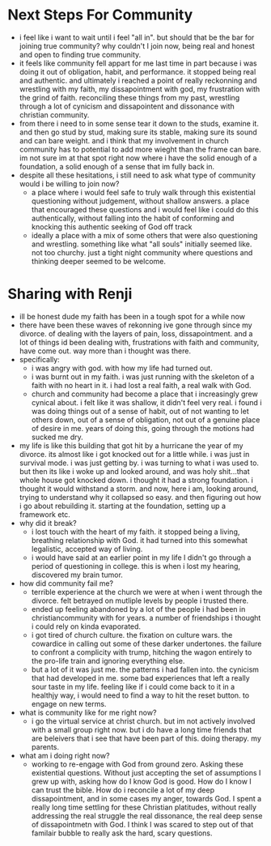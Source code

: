 # Next Steps For Community
- i feel like i want to wait until i feel "all in". but should that be the bar for joining true community? why couldn't I join now, being real and honest and open to finding true community.
- it feels like community fell appart for me last time in part because i was doing it out of obligation, habit, and performance. it stopped being real and authentic. and ultimately i reached a point of really reckonning and wrestling with my faith, my dissapointment with god, my frustration with the grind of faith.  reconciling these things from my past, wrestling through a lot of cynicism and dissapointent and dissonance with christian community.
- from there i need to in some sense tear it down to the studs, examine it. and then go stud by stud, making sure its stable, making sure its sound and can bare weight. and i think that my involvement in church community has to potential to add more wieght than the frame can bare. im not sure im at that spot right now where i have the solid enough of a foundation, a solid enough of a sense that im fully back in.
- despite all these hesitations, i still need to ask what type of community would i be willing to join now?
    - a place where i would feel safe to truly walk through this existential questioning without judgement, without shallow answers. a place that encouraged these questions and i would feel like i could do this authentically, without falling into the habit of conforming and knocking this authentic seeking of God off track
    - ideally a place with a mix of some others that were also questioning and wrestling. something like what "all souls" initially seemed like. not too churchy. just a tight night community where questions and thinking deeper seemed to be welcome.
# Sharing with Renji
- ill be honest dude my faith has been in a tough spot for a while now
- there have been these waves of rekonning ive gone through since my divorce. of dealing with the layers of pain, loss, dissapointment. and a lot of things id been dealing with, frustrations with faith and community, have come out. way more than i thought was there.
- specifically:
    - i was angry with god. with how my life had turned out.
    - i was burnt out in my faith. i was just running with the skeleton of a faith with no heart in it. i had lost a real faith, a real walk with God.
    - church and community had become a place that i increasingly grew cynical about. i felt like it was shallow, it didn't feel very real. i found i was doing things out of a sense of habit, out of not wanting to let others down, out of a sense of obligation, not out of a genuine place of desire in me. years of doing this, going through the motions had sucked me dry.
- my life is like this building that got hit by a hurricane the year of my divorce. its almost like i got knocked out for a little while. i was just in survival mode. i was just getting by. i was turning to what i was used to. but then its like i woke up and looked around, and was holy shit...that whole house got knocked down. i thought it had a strong foundation. i thought it would withstand a storm. and now, here i am, looking around, trying to understand why it collapsed so easy. and then figuring out how i go about rebuilding it. starting at the foundation, setting up a framework etc.
- why did it break?
    - i lost touch with the heart of my faith. it stopped being a living, breathing relationship with God. it had turned into this somewhat legalistic, accepted way of living.
    - i would have said at an earlier point in my life I didn't go through a period of questioning in college. this is when i lost my hearing, discovered my brain tumor.
- how did community fail me?
    - terrible experience at the church we were at when i went through the divorce. felt betrayed on mutliple levels by people i trusted there.
    - ended up feeling abandoned by a lot of the people i had been in christiancommunity with for years. a number of friendships i thought i could rely on kinda evaporated.
    - i got tired of church culture. the fixation on culture wars. the cowardice in calling out some of these darker undertones. the failure to confront a complicity with trump, hitching the wagon entirely to the pro-life train and ignoring everything else.
    - but a lot of it was just me. the patterns i had fallen into. the cynicism that had developed in me. some bad experiences that left a really sour taste in my life. feeling like if i could come back to it in a healthjy way, i would need to find a way to hit the reset button. to engage on new terms.
- what is community like for me right now?
    - i go the virtual service at christ church. but im not actively involved with a small group right now. but i do have a long time friends that are beleivers that i see that have been part of this. doing therapy. my parents.
- what am i doing right now?
    - working to re-engage with God from ground zero. Asking these existential questions. Without just accepting the set of assumptions I grew up with, asking how do I know God is good. How do I know I can trust the bible. How do i reconcile a lot of my deep dissapointment, and in some cases my anger, towards God. I spent a really long time settling for these Christian platitudes, without really addressing the real struggle the real dissonance, the real deep sense of dissapointmetn with God. I think I was scared to step out of that familair bubble to really ask the hard, scary questions.
